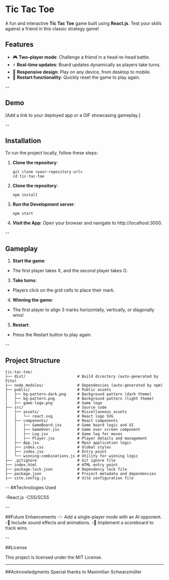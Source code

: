 # Tic Tac Toe  

A fun and interactive **Tic Tac Toe** game built using **React.js**. Test your skills against a friend in this classic strategy game!  

## Features  

- 🎮 **Two-player mode**: Challenge a friend in a head-to-head battle.  
- ⚡ **Real-time updates**: Board updates dynamically as players take turns.  
- 🎨 **Responsive design**: Play on any device, from desktop to mobile.  
- 🔁 **Restart functionality**: Quickly reset the game to play again.  

--

## Demo  
[Add a link to your deployed app or a GIF showcasing gameplay.]  

--

## Installation  

To run the project locally, follow these steps:  

1. **Clone the repository**:  
   ``` 
   git clone <your-repository-url>  
   cd tic-tac-toe
   ```
2. **Clone the repository**:
   ```
   npm install
   ```
4. **Run the Development server**:
   ```
   npm start
   ```
6. **Visit the App**:
   Open your browser and navigate to http://localhost:3000.

--

## Gameplay
1. **Start the game**:
- The first player takes X, and the second player takes O.

3. **Take turns**:
- Players click on the grid cells to place their mark.

4. **Winning the game**:
- The first player to align 3 marks horizontally, vertically, or diagonally wins!

5. **Restart**:
- Press the Restart button to play again.

--
## Project Structure  

```plaintext
tic-tac-toe/
├── dist/                       # Build directory (auto-generated by Vite)
├── node_modules/               # Dependencies (auto-generated by npm)
├── public/                     # Public assets
│   ├── bg-pattern-dark.png     # Background pattern (dark theme)
│   ├── bg-pattern.png          # Background pattern (light theme)
│   ├── game-logo.png           # Game logo
├── src/                        # Source code
│   ├── assets/                 # Miscellaneous assets
│   │   └── react.svg           # React logo SVG
│   ├── components/             # React components
│   │   ├── GameBoard.jsx       # Game board logic and UI
│   │   ├── GameOver.jsx        # Game over screen component
│   │   ├── Log.jsx             # Game log for moves
│   │   ├── Player.jsx          # Player details and management
│   ├── App.jsx                 # Main application logic
│   ├── index.css               # Global styles
│   ├── index.jsx               # Entry point
│   └── winning-combinations.js # Utility for winning logic
├── .gitignore                  # Git ignore file
├── index.html                  # HTML entry point
├── package-lock.json           # Dependency lock file
├── package.json                # Project metadata and dependencies
├── vite.config.js              # Vite configuration file
```
--
##Technologies Used

-React.js
-CSS/SCSS

--

##Future Enhancements
-✨ Add a single-player mode with an AI opponent.
-🎵 Include sound effects and animations.
-🌟 Implement a scoreboard to track wins.

--

##License

This project is licensed under the MIT License.

---

##Acknowledgments
Special thanks to Maximilian Schwarzmüller
